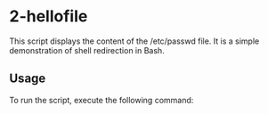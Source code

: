 # 2-hellofile

This script displays the content of the /etc/passwd file. It is a simple demonstration of shell redirection in Bash.

## Usage

To run the script, execute the following command:
